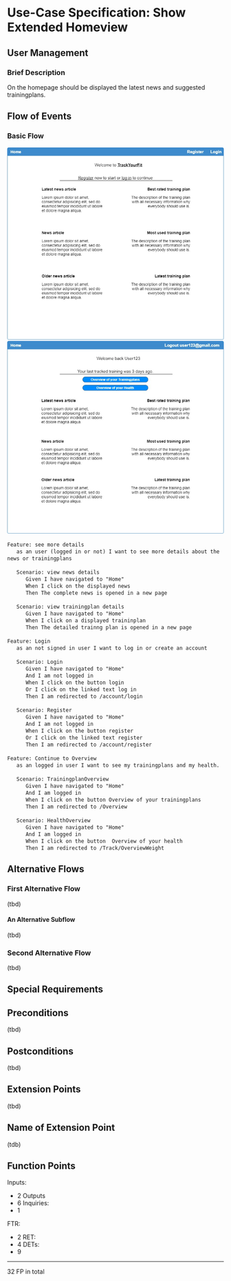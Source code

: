 # Use-Case Specification: Show Extended Homeview

## User Management
### Brief Description

On the homepage should be displayed the latest news and suggested trainingplans.

## Flow of Events
### Basic Flow
![Extended home view when not logged in](./Bilder/ShowExtendedHomeview_NotRegistered.jpg)
![Extended home view when logged in](./Bilder/ShowExtendedHomeview_Registered.jpg)
``` Gherkin
Feature: see more details
   as an user (logged in or not) I want to see more details about the news or trainingplans

   Scenario: view news details
      Given I have navigated to "Home"
      When I click on the displayed news
      Then The complete news is opened in a new page

   Scenario: view trainingplan details
      Given I have navigated to "Home"
      When I click on a displayed traininplan
      Then The detailed trainng plan is opened in a new page
      
Feature: Login 
   as an not signed in user I want to log in or create an account

   Scenario: Login
      Given I have navigated to "Home"
      And I am not logged in
      When I click on the button login
      Or I click on the linked text log in
      Then I am redirected to /account/login
      
   Scenario: Register
      Given I have navigated to "Home"
      And I am not logged in
      When I click on the button register
      Or I click on the linked text register
      Then I am redirected to /account/register
      
Feature: Continue to Overview 
   as an logged in user I want to see my trainingplans and my health.

   Scenario: TrainingplanOverview
      Given I have navigated to "Home"
      And I am logged in
      When I click on the button Overview of your trainingplans
      Then I am redirected to /Overview

   Scenario: HealthOverview
      Given I have navigated to "Home"
      And I am logged in
      When I click on the button  Overview of your health
      Then I am redirected to /Track/OverviewWeight
```


## Alternative Flows
###  First Alternative Flow
(tbd)

#### An Alternative Subflow
(tbd)

### Second Alternative Flow
(tbd)

## Special Requirements

## Preconditions
(tbd)

## Postconditions
(tbd)

## Extension Points

(tbd)

## Name of Extension Point

(tdb)
## Function Points

Inputs:
- 2
Outputs
- 6
Inquiries:
- 1


FTR:
- 2
RET:
- 4
DETs:
- 9

-----
32 FP in total